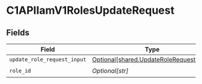 # C1APIIamV1RolesUpdateRequest


## Fields

| Field                                                                                        | Type                                                                                         | Required                                                                                     | Description                                                                                  |
| -------------------------------------------------------------------------------------------- | -------------------------------------------------------------------------------------------- | -------------------------------------------------------------------------------------------- | -------------------------------------------------------------------------------------------- |
| `update_role_request_input`                                                                  | [Optional[shared.UpdateRoleRequestInput]](undefined/models/shared/updaterolerequestinput.md) | :heavy_minus_sign:                                                                           | N/A                                                                                          |
| `role_id`                                                                                    | *Optional[str]*                                                                              | :heavy_check_mark:                                                                           | N/A                                                                                          |